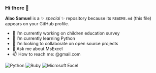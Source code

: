 ### Hi there 👋


**Alao Samuel** is a ✨ _special_ ✨ repository because its `README.md` (this file) appears on your GitHub profile.


- 🔭 I’m currently working on children education survey
- 🌱 I’m currently learning Python
- 👯 I’m looking to collaborate on open source projects
- 💬 Ask me about MsExcel
- 📫 How to reach me: @gmail.com

![Python](https://img.shields.io/badge/python-3670A0?style=for-the-badge&logo=python&logoColor=ffdd54) ![Ruby](https://img.shields.io/badge/ruby-%23CC342D.svg?style=for-the-badge&logo=ruby&logoColor=white) ![Microsoft Excel](https://img.shields.io/badge/Microsoft_Excel-217346?style=for-the-badge&logo=microsoft-excel&logoColor=white)
